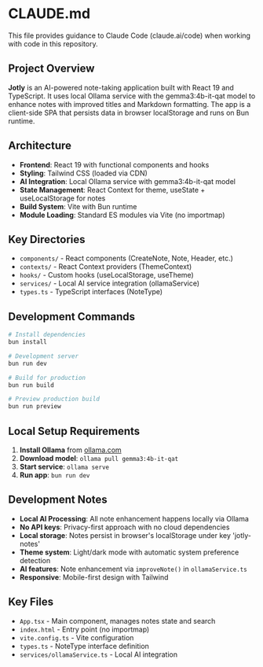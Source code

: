 # CLAUDE.md

This file provides guidance to Claude Code (claude.ai/code) when working with code in this repository.

## Project Overview

**Jotly** is an AI-powered note-taking application built with React 19 and TypeScript. It uses local Ollama service with the gemma3:4b-it-qat model to enhance notes with improved titles and Markdown formatting. The app is a client-side SPA that persists data in browser localStorage and runs on Bun runtime.

## Architecture

- **Frontend**: React 19 with functional components and hooks
- **Styling**: Tailwind CSS (loaded via CDN)
- **AI Integration**: Local Ollama service with gemma3:4b-it-qat model
- **State Management**: React Context for theme, useState + useLocalStorage for notes
- **Build System**: Vite with Bun runtime
- **Module Loading**: Standard ES modules via Vite (no importmap)

## Key Directories

- `components/` - React components (CreateNote, Note, Header, etc.)
- `contexts/` - React Context providers (ThemeContext)
- `hooks/` - Custom hooks (useLocalStorage, useTheme)
- `services/` - Local AI service integration (ollamaService)
- `types.ts` - TypeScript interfaces (NoteType)

## Development Commands

```bash
# Install dependencies
bun install

# Development server
bun run dev

# Build for production
bun run build

# Preview production build
bun run preview
```

## Local Setup Requirements

1. **Install Ollama** from [ollama.com](https://ollama.com/)
2. **Download model**: `ollama pull gemma3:4b-it-qat`
3. **Start service**: `ollama serve`
4. **Run app**: `bun run dev`

## Development Notes

- **Local AI Processing**: All note enhancement happens locally via Ollama
- **No API keys**: Privacy-first approach with no cloud dependencies
- **Local storage**: Notes persist in browser's localStorage under key 'jotly-notes'
- **Theme system**: Light/dark mode with automatic system preference detection
- **AI features**: Note enhancement via `improveNote()` in `ollamaService.ts`
- **Responsive**: Mobile-first design with Tailwind

## Key Files

- `App.tsx` - Main component, manages notes state and search
- `index.html` - Entry point (no importmap)
- `vite.config.ts` - Vite configuration
- `types.ts` - NoteType interface definition
- `services/ollamaService.ts` - Local AI integration